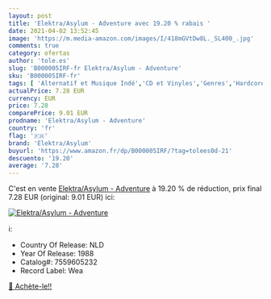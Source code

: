 ```yaml
---
layout: post
title: 'Elektra/Asylum - Adventure avec 19.20 % rabais '
date: 2021-04-02 13:52:45
image: 'https://m.media-amazon.com/images/I/418mGVtDw8L._SL400_.jpg'
comments: true
category: ofertas
author: 'tole.es'
slug: 'B000005IRF-fr Elektra/Asylum - Adventure'
sku: 'B000005IRF-fr'
tags: [ 'Alternatif et Musique Indé','CD et Vinyles','Genres','Hardcore et Punk alternatif','Pop','Pop Rock','Punk','Rock','elektra/asylum', ]
actualPrice: 7.28 EUR
currency: EUR
price: 7.28
comparePrice: 9.01 EUR
prodname: 'Elektra/Asylum - Adventure'
country: 'fr'
flag: '🇫🇷'
brand: 'Elektra/Asylum'
buyurl: 'https://www.amazon.fr/dp/B000005IRF/?tag=tolees0d-21'
descuento: '19.20'
average: '7.28'
---
```


C'est en vente [Elektra/Asylum - Adventure](https://www.amazon.fr/dp/B000005IRF/?tag=tolees0d-21)  à  19.20 % de réduction, prix final  7.28 EUR (original: 9.01 EUR) ici:

[![Elektra/Asylum - Adventure](https://m.media-amazon.com/images/I/418mGVtDw8L._SL400_.jpg)](https://www.amazon.fr/dp/B000005IRF/?tag=tolees0d-21)

ℹ️:

- Country Of Release: NLD
- Year Of Release: 1988
- Catalog#: 7559605232
- Record Label: Wea

[🛒 Achète-le!!](https://www.amazon.fr/dp/B000005IRF/?tag=tolees0d-21)

